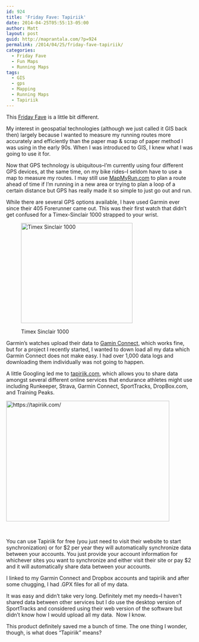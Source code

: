 ```yaml
---
id: 924
title: 'Friday Fave: Tapiriik'
date: 2014-04-25T05:55:13-05:00
author: Matt
layout: post
guid: http://maprantala.com/?p=924
permalink: /2014/04/25/friday-fave-tapiriik/
categories:
  - Friday Fave
  - Fun Maps
  - Running Maps
tags:
  - GIS
  - gps
  - Mapping
  - Running Maps
  - Tapiriik
---
```

This [Friday Fave](http://maprantala.com/category/fun-maps/friday-fave/) is a little bit different.

My interest in geospatial technologies (although we just called it GIS back then) largely because I wanted to measure my running routes more accurately and efficiently than the paper map & scrap of paper method I was using in the early 90s. When I was introduced to GIS, I knew what I was going to use it for.

Now that GPS technology is ubiquitous&#8211;I&#8217;m currently using four different GPS devices, at the same time, on my bike rides&#8211;I seldom have to use a map to measure my routes. I may still use <a href="http://www.mapmyrun.com" target="_blank">MapMyRun.com</a> to plan a route ahead of time if I&#8217;m running in a new area or trying to plan a loop of a certain distance but GPS has really made it so simple to just go out and run.

While there are several GPS options available, I have used Garmin ever since their 405 Forerunner came out. This was their first watch that didn&#8217;t get confused for a Timex-Sinclair 1000 strapped to your wrist.<figure id="attachment_928" aria-describedby="caption-attachment-928" style="width: 300px" class="wp-caption alignnone">

[<img class="size-medium wp-image-928" src="https://i0.wp.com/maprantala.com/wp-content/uploads/2014/04/Zx81-timex-manipulated2-300x270.jpg?resize=300%2C270" alt="Timex Sinclair 1000" width="300" height="270" data-recalc-dims="1" />](https://i2.wp.com/maprantala.com/wp-content/uploads/2014/04/Zx81-timex-manipulated2.jpg)<figcaption id="caption-attachment-928" class="wp-caption-text">Timex Sinclair 1000</figcaption></figure> 

Garmin&#8217;s watches upload their data to <a href="https://tapiriik.com/" target="_blank">Gamin Connect,</a> which works fine, but for a project I recently started, I wanted to down load all my data which Garmin Connect does not make easy. I had over 1,000 data logs and downloading them individually was not going to happen.

A little Googling led me to <a href="https://tapiriik.com/" target="_blank">tapiriik.com</a>, which allows you to share data amongst several different online services that endurance athletes might use including Runkeeper, Strava, Garmin Connect, SportTracks, DropBox.com, and Training Peaks.

[<img class="alignnone  wp-image-925" src="https://i0.wp.com/maprantala.com/wp-content/uploads/2014/04/Screen-Shot-2014-04-24-at-9.52.48-PM-300x222.png?resize=439%2C325" alt="https://tapiriik.com/" width="439" height="325" data-recalc-dims="1" />](https://i1.wp.com/maprantala.com/wp-content/uploads/2014/04/Screen-Shot-2014-04-24-at-9.52.48-PM.png)

&nbsp;

You can use Tapiriik for free (you just need to visit their website to start synchronization) or for $2 per year they will automatically synchronize data between your accounts. You just provide your account information for whichever sites you want to synchronize and either visit their site or pay $2 and it will automatically share data between your accounts.

I linked to my Garmin Connect and Dropbox accounts and tapiriik and after some chugging, I had .GPX files for all of my data.

It was easy and didn&#8217;t take very long. Definitely met my needs&#8211;I haven&#8217;t shared data between other services but I do use the desktop version of SportTracks and considered using their web version of the software but didn&#8217;t know how I would upload all my data.  Now I know.

This product definitely saved me a bunch of time. The one thing I wonder, though, is what does &#8220;Tapiriik&#8221; means?

&nbsp;
